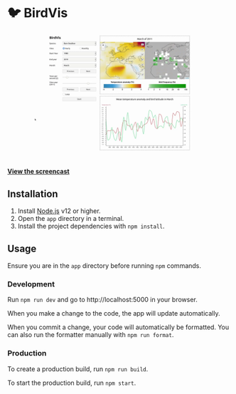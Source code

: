 # 🐦 BirdVis

![Screenshot of BirdVis](screenshot.png)

[**View the screencast**](https://youtu.be/61UDH47zNUM)

## Installation

1. Install [Node.js](https://nodejs.org/) v12 or higher.
2. Open the `app` directory in a terminal.
2. Install the project dependencies with `npm install`.

## Usage

Ensure you are in the `app` directory before running `npm` commands.

### Development

Run `npm run dev` and go to http://localhost:5000 in your browser.

When you make a change to the code, the app will update automatically.

When you commit a change, your code will automatically be formatted. You can also run the formatter manually with `npm run format`.

### Production

To create a production build, run `npm run build`.

To start the production build, run `npm start`.
